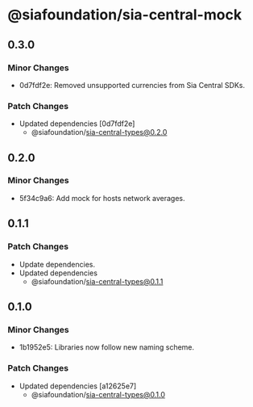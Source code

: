 # @siafoundation/sia-central-mock

## 0.3.0

### Minor Changes

- 0d7fdf2e: Removed unsupported currencies from Sia Central SDKs.

### Patch Changes

- Updated dependencies [0d7fdf2e]
  - @siafoundation/sia-central-types@0.2.0

## 0.2.0

### Minor Changes

- 5f34c9a6: Add mock for hosts network averages.

## 0.1.1

### Patch Changes

- Update dependencies.
- Updated dependencies
  - @siafoundation/sia-central-types@0.1.1

## 0.1.0

### Minor Changes

- 1b1952e5: Libraries now follow new naming scheme.

### Patch Changes

- Updated dependencies [a12625e7]
  - @siafoundation/sia-central-types@0.1.0
